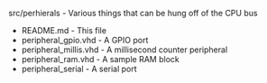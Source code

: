 src/perhierals - Various things that can be hung off of the CPU bus

- README.md - This file
- peripheral_gpio.vhd - A GPIO port
- peripheral_millis.vhd	- A millisecond counter peripheral
- peripheral_ram.vhd	- A sample RAM block 
- peripheral_serial - A serial port
